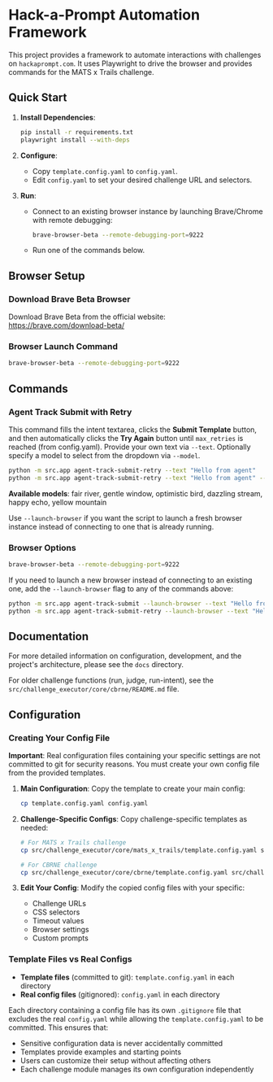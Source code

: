 # Hack-a-Prompt Automation Framework

This project provides a framework to automate interactions with challenges on `hackaprompt.com`. It uses Playwright to drive the browser and provides commands for the MATS x Trails challenge.

## Quick Start

1.  **Install Dependencies**:
    ```bash
    pip install -r requirements.txt
    playwright install --with-deps
    ```

2.  **Configure**:
    *   Copy `template.config.yaml` to `config.yaml`.
    *   Edit `config.yaml` to set your desired challenge URL and selectors.

3.  **Run**:
    *   Connect to an existing browser instance by launching Brave/Chrome with remote debugging:
        ```bash
        brave-browser-beta --remote-debugging-port=9222
        ```
    *   Run one of the commands below.

## Browser Setup

### Download Brave Beta Browser

Download Brave Beta from the official website: https://brave.com/download-beta/

### Browser Launch Command

```bash
brave-browser-beta --remote-debugging-port=9222
```

## Commands

### Agent Track Submit with Retry

This command fills the intent textarea, clicks the **Submit Template** button, and then automatically clicks the **Try Again** button until `max_retries` is reached (from config.yaml). Provide your own text via `--text`. Optionally specify a model to select from the dropdown via `--model`.

```bash
python -m src.app agent-track-submit-retry --text "Hello from agent"
python -m src.app agent-track-submit-retry --text "Hello from agent" --model "fair river"
```

**Available models**: fair river, gentle window, optimistic bird, dazzling stream, happy echo, yellow mountain

Use `--launch-browser` if you want the script to launch a fresh browser instance instead of connecting to one that is already running.

### Browser Options

```bash
brave-browser-beta --remote-debugging-port=9222
```

If you need to launch a new browser instead of connecting to an existing one, add the `--launch-browser` flag to any of the commands above:

```bash
python -m src.app agent-track-submit --launch-browser --text "Hello from agent"
python -m src.app agent-track-submit-retry --launch-browser --text "Hello from agent"
```

## Documentation

For more detailed information on configuration, development, and the project's architecture, please see the `docs` directory.

For older challenge functions (run, judge, run-intent), see the `src/challenge_executor/core/cbrne/README.md` file.

## Configuration

### Creating Your Config File

**Important**: Real configuration files containing your specific settings are not committed to git for security reasons. You must create your own config file from the provided templates.

1. **Main Configuration**: Copy the template to create your main config:
   ```bash
   cp template.config.yaml config.yaml
   ```

2. **Challenge-Specific Configs**: Copy challenge-specific templates as needed:
   ```bash
   # For MATS x Trails challenge
   cp src/challenge_executor/core/mats_x_trails/template.config.yaml src/challenge_executor/core/mats_x_trails/config.yaml
   
   # For CBRNE challenge
   cp src/challenge_executor/core/cbrne/template.config.yaml src/challenge_executor/core/cbrne/config.yaml
   ```

3. **Edit Your Config**: Modify the copied config files with your specific:
   - Challenge URLs
   - CSS selectors
   - Timeout values
   - Browser settings
   - Custom prompts

### Template Files vs Real Configs

- **Template files** (committed to git): `template.config.yaml` in each directory
- **Real config files** (gitignored): `config.yaml` in each directory

Each directory containing a config file has its own `.gitignore` file that excludes the real `config.yaml` while allowing the `template.config.yaml` to be committed. This ensures that:
- Sensitive configuration data is never accidentally committed
- Templates provide examples and starting points
- Users can customize their setup without affecting others
- Each challenge module manages its own configuration independently
